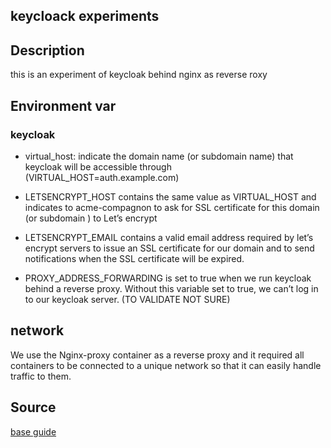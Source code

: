 ## keycloack experiments 

## Description
this is an experiment of keycloak behind nginx as reverse roxy


## Environment var 

### keycloak
- virtual_host: indicate the domain name (or subdomain name) that keycloak will be accessible through (VIRTUAL_HOST=auth.example.com)


- LETSENCRYPT_HOST contains the same value as VIRTUAL_HOST and indicates to acme-compagnon to ask for SSL certificate for this domain (or subdomain ) to Let’s encrypt


- LETSENCRYPT_EMAIL contains a valid email address required by let’s encrypt servers to issue an SSL certificate for our domain and to send notifications when the SSL certificate will be expired.


- PROXY_ADDRESS_FORWARDING is set to true when we run keycloak behind a reverse proxy. Without this variable set to true, we can’t log in to our keycloak server. (TO VALIDATE NOT SURE)

## network 
We use the Nginx-proxy container as a reverse proxy and it required all containers to be connected to a unique network so that it can easily handle traffic to them.

## Source 

[base guide](https://www.linkedin.com/pulse/how-deploy-sso-keycloak-linux-server-docker-compose-ssl-temfack)
